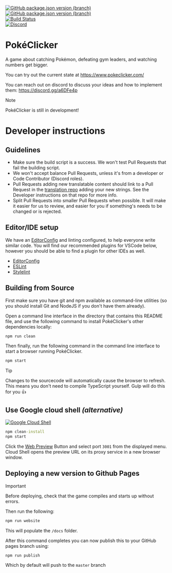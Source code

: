 [![GitHub package.json version (branch)](https://img.shields.io/github/package-json/v/pokeclicker/pokeclicker/develop?label=dev%20version)](https://github.com/pokeclicker/pokeclicker/tree/develop)<br/>
[![GitHub package.json version (branch)](https://img.shields.io/github/package-json/v/pokeclicker/pokeclicker/master?label=live%20version)](https://www.pokeclicker.com/)<br/>
[![Build Status](https://img.shields.io/travis/com/pokeclicker/pokeclicker?logo=travis)](https://travis-ci.com/pokeclicker/pokeclicker)<br/>
[![Discord](https://img.shields.io/discord/450412847017754644?color=7289DA&label=Discord&logo=discord)](https://discord.gg/a6DFe4p)

# PokéClicker
A game about catching Pokémon, defeating gym leaders, and watching numbers get bigger.

You can try out the current state at https://www.pokeclicker.com/

You can reach out on discord to discuss your ideas and how to implement them: https://discord.gg/a6DFe4p

> [!NOTE]
> PokéClicker is still in development!

# Developer instructions

## Guidelines
- Make sure the build script is a success. We won't test Pull Requests that fail the building script.
- We won't accept balance Pull Requests, unless it's from a developer or Code Contributor (Discord roles).
- Pull Requests adding new translatable content should link to a Pull Request in the [translation repo](https://github.com/pokeclicker/pokeclicker-translations) adding your new strings. See the Developer instructions on that repo for more info.
- Split Pull Requests into smaller Pull Requests when possible. It will make it easier for us to review, and easier for you if something's needs to be changed or is rejected.

## Editor/IDE setup

We have an [EditorConfig](https://editorconfig.org/) and linting configured, to help everyone write similar code. You will find our recommended plugins for VSCode below, however you should be able to find a plugin for other IDEs as well.

* [EditorConfig](https://marketplace.visualstudio.com/items?itemName=EditorConfig.EditorConfig)
* [ESLint](https://marketplace.visualstudio.com/items?itemName=dbaeumer.vscode-eslint)
* [Stylelint](https://marketplace.visualstudio.com/items?itemName=stylelint.vscode-stylelint)

## Building from Source

First make sure you have git and npm available as command-line utilities (so you should install Git and NodeJS if you don't have them already).

Open a command line interface in the directory that contains this README file, and use the following command to install PokéClicker's other dependencies locally:
```cmd
npm run clean
```

Then finally, run the following command in the command line interface to start a browser running PokéClicker.
```cmd
npm start
```

> [!TIP]
> Changes to the sourcecode will automatically cause the browser to refresh. <br/>
> This means you don't need to compile TypeScript yourself. Gulp will do this for you :thumbsup:


## Use Google cloud shell _(alternative)_
[![Google Cloud Shell](https://gstatic.com/cloudssh/images/open-btn.png)](https://console.cloud.google.com/cloudshell/open?git_repo=https://github.com/pokeclicker/pokeclicker&git_branch=develop&page=editor&open_in_editor=README.md)
```cmd
npm clean-install
npm start
```
Click the [Web Preview](https://cloud.google.com/shell/docs/using-web-preview) Button and select port `3001` from the displayed menu.<br/>
Cloud Shell opens the preview URL on its proxy service in a new browser window.

## Deploying a new version to Github Pages
> [!IMPORTANT]
> Before deploying, check that the game compiles and starts up without errors.

Then run the following:
```cmd
npm run website
```
This will populate the `/docs` folder.

After this command completes you can now publish this to your GitHub pages branch using:
```cmd
npm run publish
```
Which by default will push to the `master` branch
